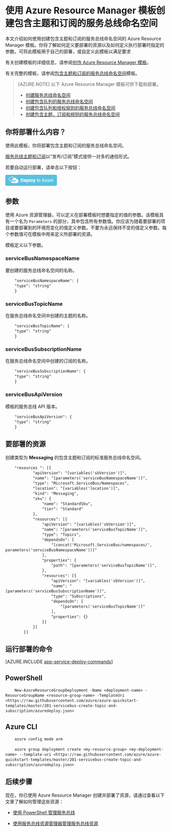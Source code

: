 <properties
    pageTitle="使用 Azure Resource Manager 模板创建包含主题和订阅的服务总线命名空间 | Azure"
    description="使用 Azure Resource Manager 模板创建包含主题和订阅的服务总线命名空间"
    services="service-bus"
    documentationCenter=".net"
    authors="sethmanheim"
    manager="timlt"
    editor=""/>  


<tags
    ms.service="service-bus"
    ms.devlang="tbd"
    ms.topic="article"
    ms.tgt_pltfrm="dotnet"
    ms.workload="na"
    ms.date="01/18/2017"
    ms.author="sethm;shvija"
    wacn.date="03/20/2017"/>  

# 使用 Azure Resource Manager 模板创建包含主题和订阅的服务总线命名空间

本文介绍如何使用创建包含主题和订阅的服务总线命名空间的 Azure Resource Manager 模板。你将了解如何定义要部署的资源以及如何定义执行部署时指定的参数。可将此模板用于自己的部署，或自定义此模板以满足要求

有关创建模板的详细信息，请参阅[创作 Azure Resource Manager 模板][]。

有关完整的模板，请参阅[包含主题和订阅的服务总线命名空间][]模板。

>[AZURE.NOTE] 以下 Azure Resource Manager 模板可供下载和部署。
> 
> -  [创建服务总线命名空间](/documentation/articles/service-bus-resource-manager-namespace/)
> -  [创建包含队列的服务总线命名空间](/documentation/articles/service-bus-resource-manager-namespace-queue/)
> -  [创建包含队列和授权规则的服务总线命名空间](/documentation/articles/service-bus-resource-manager-namespace-auth-rule/)
> -  [创建包含主题、订阅和规则的服务总线命名空间](/documentation/articles/service-bus-resource-manager-namespace-topic-with-rule/)

## 你将部署什么内容？

使用此模板，你将部署包含主题和订阅的服务总线命名空间。

[服务总线主题和订阅](/documentation/articles/service-bus-queues-topics-subscriptions/#topics-and-subscriptions)以“发布/订阅”模式提供一对多的通信形式。

若要自动运行部署，请单击以下按钮：

[![部署到 Azure](./media/service-bus-resource-manager-namespace-topic/deploybutton.png)](https://portal.azure.cn/#create/Microsoft.Template/uri/https%3A%2F%2Fraw.githubusercontent.com%2FAzure%2Fazure-quickstart-templates%2Fmaster%2F201-servicebus-create-topic-and-subscription%2Fazuredeploy.json)

## 参数

使用 Azure 资源管理器，可以定义在部署模板时想要指定的值的参数。该模板具有一个名为 `Parameters` 的部分，其中包含所有参数值。你应该为随着要部署的项目或要部署到的环境而变化的值定义参数。不要为永远保持不变的值定义参数。每个参数值可在模板中用来定义所部署的资源。

模板定义以下参数。

### serviceBusNamespaceName

要创建的服务总线命名空间的名称。

		"serviceBusNamespaceName": {
		"type": "string"
		}

### serviceBusTopicName

在服务总线命名空间中创建的主题的名称。

		"serviceBusTopicName": {
		"type": "string"
		}

### serviceBusSubscriptionName

在服务总线命名空间中创建的订阅的名称。

		"serviceBusSubscriptionName": {
		"type": "string"
		}

### serviceBusApiVersion

模板的服务总线 API 版本。

		"serviceBusApiVersion": {
		"type": "string"
		}
## 要部署的资源

创建类型为 **Messaging** 的包含主题和订阅的标准服务总线命名空间。

		"resources ": [{
		        "apiVersion": "[variables('sbVersion')]",
		        "name": "[parameters('serviceBusNamespaceName')]",
		        "type": "Microsoft.ServiceBus/Namespaces",
		        "location": "[variables('location')]",
		        "kind": "Messaging",
		        "sku": {
		            "name": "StandardSku",
		            "tier": "Standard"
		        },
		        "resources": [{
		            "apiVersion": "[variables('sbVersion')]",
		            "name": "[parameters('serviceBusTopicName')]",
		            "type": "Topics",
		            "dependsOn": [
		                "[concat('Microsoft.ServiceBus/namespaces/', parameters('serviceBusNamespaceName'))]"
		            ],
		            "properties": {
		                "path": "[parameters('serviceBusTopicName')]",
		            },
		            "resources": [{
		                "apiVersion": "[variables('sbVersion')]",
		                "name": "[parameters('serviceBusSubscriptionName')]",
		                "type": "Subscriptions",
		                "dependsOn": [
		                    "[parameters('serviceBusTopicName')]"
		                ],
		                "properties": {}
		            }]
		        }]
		    }]

## 运行部署的命令

[AZURE.INCLUDE [app-service-deploy-commands](../../includes/app-service-deploy-commands.md)]

## PowerShell

		New-AzureResourceGroupDeployment -Name <deployment-name> -ResourceGroupName <resource-group-name> -TemplateUri <https://raw.githubusercontent.com/azure/azure-quickstart-templates/master/201-servicebus-create-topic-and-subscription/azuredeploy.json>

## Azure CLI

		azure config mode arm

		azure group deployment create <my-resource-group> <my-deployment-name> --template-uri <https://raw.githubusercontent.com/azure/azure-quickstart-templates/master/201-servicebus-create-topic-and-subscription/azuredeploy.json>

## 后续步骤

现在，你已使用 Azure Resource Manager 创建并部署了资源，请通过查看以下文章了解如何管理这些资源：

- [使用 PowerShell 管理服务总线](https://docs.microsoft.com/en-us/powershell/resourcemanager/azurerm.servicebus/v0.0.2/azurerm.servicebus/)
- [使用服务总线资源管理器管理服务总线资源](https://code.msdn.microsoft.com/Service-Bus-Explorer-f2abca5a)


  [创作 Azure Resource Manager 模板]: /documentation/articles/resource-group-authoring-templates/
  [Azure 快速启动模板]: https://azure.microsoft.com/documentation/templates/?term=service+bus
  [Learn more about Service Bus topics and subscriptions]: /documentation/articles/service-bus-queues-topics-subscriptions/
  [Using Azure PowerShell with Azure Resource Manager]: /documentation/articles/powershell-azure-resource-manager/
  [Using the Azure CLI for Mac, Linux, and Windows with Azure Resource Management]: /documentation/articles/xplat-cli-azure-resource-manager/
  [包含主题和订阅的服务总线命名空间]: https://github.com/Azure/azure-quickstart-templates/blob/master/201-servicebus-create-topic-and-subscription/

<!---HONumber=Mooncake_1219_2016-->